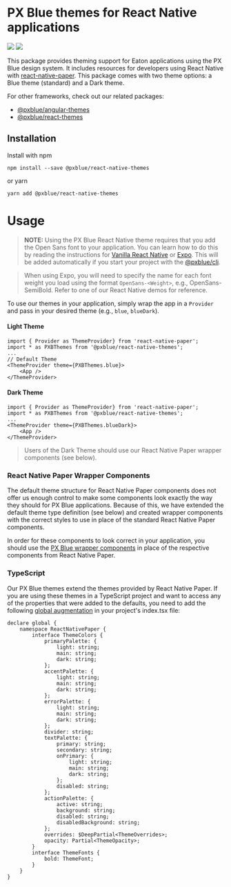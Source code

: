 # PX Blue themes for React Native applications

[![](https://img.shields.io/circleci/project/github/pxblue/react-native-themes/master.svg?style=flat)](https://circleci.com/gh/pxblue/react-native-themes/tree/master)
[![](https://img.shields.io/npm/v/@pxblue/react-native-themes.svg?label=@pxblue/react-native-themes&style=flat)](https://www.npmjs.com/package/@pxblue/react-native-themes)

This package provides theming support for Eaton applications using the PX Blue design system. It includes resources for developers using React Native with [react-native-paper](https://www.npmjs.com/package/react-native-paper). This package comes with two theme options: a Blue theme (standard) and a Dark theme.

For other frameworks, check out our related packages:

-   [@pxblue/angular-themes](https://www.npmjs.com/package/@pxblue/angular-themes)
-   [@pxblue/react-themes](https://www.npmjs.com/package/@pxblue/react-themes)

## Installation

Install with npm

```shell
npm install --save @pxblue/react-native-themes
```

or yarn

```shell
yarn add @pxblue/react-native-themes
```

# Usage

> **NOTE:** Using the PX Blue React Native theme requires that you add the Open Sans font to your application. You can learn how to do this by reading the instructions for [Vanilla React Native](https://medium.com/react-native-training/react-native-custom-fonts-ccc9aacf9e5e) or [Expo](https://docs.expo.io/versions/latest/guides/using-custom-fonts/). This will be added automatically if you start your project with the [@pxblue/cli](https://www.npmjs.com/package/@pxblue/cli).

> When using Expo, you will need to specify the name for each font weight you load using the format `OpenSans-<Weight>`, e.g., OpenSans-SemiBold. Refer to one of our React Native demos for reference.

To use our themes in your application, simply wrap the app in a `Provider` and pass in your desired theme (e.g., `blue`, `blueDark`).

#### Light Theme

```tsx
import { Provider as ThemeProvider} from 'react-native-paper';
import * as PXBThemes from '@pxblue/react-native-themes';
...
// Default Theme
<ThemeProvider theme={PXBThemes.blue}>
    <App />
</ThemeProvider>
```

#### Dark Theme

```tsx
import { Provider as ThemeProvider} from 'react-native-paper';
import * as PXBThemes from '@pxblue/react-native-themes';
...
<ThemeProvider theme={PXBThemes.blueDark}>
    <App />
</ThemeProvider>
```

> Users of the Dark Theme should use our React Native Paper wrapper components (see below).

### React Native Paper Wrapper Components

The default theme structure for React Native Paper components does not offer us enough control to make some components look exactly the way they should for PX Blue applications. Because of this, we have extended the default theme type definition (see below) and created wrapper components with the correct styles to use in place of the standard React Native Paper components.

In order for these components to look correct in your application, you should use the [PX Blue wrapper components](https://github.com/pxblue/react-native-component-library/tree/master/components/src/themed/readme.md) in place of the respective components from React Native Paper.

### TypeScript

Our PX Blue themes extend the themes provided by React Native Paper. If you are using these themes in a TypeScript project and want to access any of the properties that were added to the defaults, you need to add the following [global augmentation](https://callstack.github.io/react-native-paper/theming.html#typescript) in your project's index.tsx file:

```tsx
declare global {
    namespace ReactNativePaper {
        interface ThemeColors {
            primaryPalette: {
                light: string;
                main: string;
                dark: string;
            };
            accentPalette: {
                light: string;
                main: string;
                dark: string;
            };
            errorPalette: {
                light: string;
                main: string;
                dark: string;
            };
            divider: string;
            textPalette: {
                primary: string;
                secondary: string;
                onPrimary: {
                    light: string;
                    main: string;
                    dark: string;
                };
                disabled: string;
            };
            actionPalette: {
                active: string;
                background: string;
                disabled: string;
                disabledBackground: string;
            };
            overrides: $DeepPartial<ThemeOverrides>;
            opacity: Partial<ThemeOpacity>;
        }
        interface ThemeFonts {
            bold: ThemeFont;
        }
    }
}
```

<!--
## Demo

[Check it out](https://github.com/pxblue/react-native-showcase-demo/tree/master)
-->
